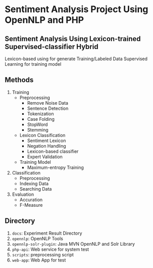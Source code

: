 # Sentiment Analysis Project Using OpenNLP and PHP

## Sentiment Analysis Using Lexicon-trained Supervised-classifier Hybrid
Lexicon-based using for generate Training/Labeled Data
Supervised Learning for training model

## Methods
1.  Training
    - Preprocessing
      - Remove Noise Data
      - Sentence Detection
      - Tokenization
      - Case Folding
      - StopWord
      - Stemming
    - Lexicon Classification
      - Sentiment Lexicon
      - Negation Handling
      - Lexicon-based classifier
      - Expert Validation
    - Training Model
      - Maximum-entropy Training
2.  Classification
    - Preprocessing
    - Indexing Data
    - Searching Data
3.  Evaluation
    - Accuration
    - F-Measure

  ## Directory
  1. `docs`: Experiment Result Directory
  2. `opennlp`: OpenNLP Tools
  3. `opennlp-solr-plugin`: Java MVN OpenNLP and Solr Library
  4. `php-api`: Web service for system test
  5. `scripts`: preprocessing script
  6. `web-app`: Web App for test